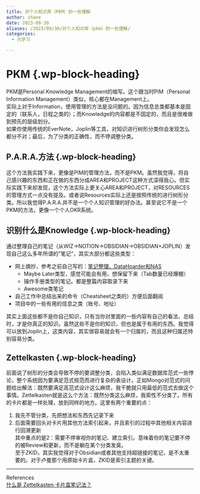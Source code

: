 ```yaml
---
title: 对个人知识库（PKM）的一些理解
author: shane
date: 2023-09-30
aliases: /2023/09/30/对个人知识库（pkm）的一些理解/
categories:
  - 元学习

---
```

# PKM {.wp-block-heading}

PKM是Personal Knowledge Management的缩写。这个跟当时PIM（Personal Information Management）类似，核心都在Management上。  
实际上对于Information，使用管理的方法是没问题的。因为信息总类都基本是固定的（联系人，日程之类的）；而Knowledge的内容都是不固定的，而且是很难做到预先的层级划分。  
如果你使用传统的EverNote，Joplin等工具，对知识进行树形分类你会发现怎么都分不对；最后，为了分类的正确性，而不停调整分类。

## P.A.R.A.方法 {.wp-block-heading}

这个方法我实践下来，更像是PIM的管理方法，而不是PKM。虽然我觉得，将自己感兴趣的东西和正在做的东西分成AREA和PROJECT这种方式深得我心。但实际实践下来却发现，这个方法实际上更关心AREA和PROJECT，对RESOURCES的管理方式一点没有提及。或者说Resources实际上还是按照传统的进行树形分类。所以我觉得P.A.R.A.并不是一个个人知识管理的好办法。甚至说它不是一个PKM的方法，更像一个个人OKR系统。

## 识别什么是Knowledge {.wp-block-heading}

通过整理自己的笔记（从WIZ->NOTION->OBSIDIAN->OBSIDIAN+JOPLIN）发现自己这么多年所谓的&#8221;笔记&#8221;，其实大部分都这些类型：

<ul class="wp-block-list">
  <li>
    网上摘抄，参考之前自己写的：<a href="https://yaozhixiang.com/2022/09/%e7%ac%94%e8%ae%b0%e6%95%b4%e7%90%86%e3%80%81datahoarder%e5%92%8cnas/">笔记整理、DataHoarder和NAS</a> <ul class="wp-block-list">
      <li>
        Maybe Later类型，感觉可能会有用，想保留下来（Tab数量已经爆棚）
      </li>
      <li>
        操作手册类型的笔记。都是整篇内容取录下来
      </li>
      <li>
        Awesome类笔记
      </li>
    </ul>
  </li>
  
  <li>
    自己工作中总结出来的命令（Cheatsheet之类的）方便后面翻阅
  </li>
  <li>
    项目中的一些有用的信息之类（账号、地址）
  </li>
</ul>

其实上面这些都不是你自己知识，只有当你对里面的一些内容有自己的看法、总结时，才是你真正的知识。虽然这些不是你的知识，但也是属于有用的东西。我觉得可以放到Joplin上，这类内容，其实很容易就会有一个归属的，而且这种归属还特别容易分类。

## Zettelkasten {.wp-block-heading}

前面说了树形的分类会导致不停的要调整分类，会陷入类似满足数据库范式一些悖论，整个系统因为要满足范式规范而进行复杂的表设计。正如Mongo对范式的问题给出解法：既然要满足高范式设计这么麻烦，我干脆就只用最低的范式去做这个事情。Zettelkasten就是这么个方法：既然分类这么麻烦，我索性不分类了。所有的卡片都是一样处理，放到同样的地方。这里有两个重要的点：  
1. 我先不管分类，先把想法和东西先记录下来  
2. 后面需要回头对卡片用其他方法索引起来，并且索引的过程中其他相关内容进行回溯更新  
其中重点的是2：需要不停审视你的笔记、建立索引。意味着你的笔记要不停的被Review和更新，而不是躺在某个分类发臭。  
至于ZKID，其实我觉得对于Obsidian或者其他支持超链接的笔记，是不太重要的。对于卢曼那个用原始卡片盒，ZKID是索引主题的关键。

<hr class="wp-block-separator has-alpha-channel-opacity" />

References  
[什么是 Zettelkasten 卡片盒笔记法？][1]

 [1]: https://www.zhihu.com/question/384309878/answer/2713962647